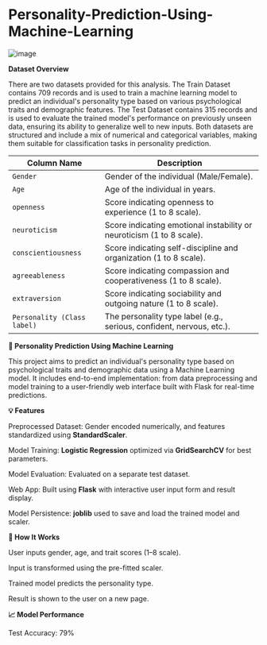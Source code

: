 # Personality-Prediction-Using-Machine-Learning

![image](https://github.com/user-attachments/assets/3555911e-291f-44e7-868c-701d4c116489)

**Dataset Overview**

There are two datasets provided for this analysis. The Train Dataset contains 709 records and is used to train a machine learning model to predict an individual's personality type based on various psychological traits and demographic features. The Test Dataset contains 315 records and is used to evaluate the trained model's performance on previously unseen data, ensuring its ability to generalize well to new inputs. Both datasets are structured and include a mix of numerical and categorical variables, making them suitable for classification tasks in personality prediction.

| Column Name                 | Description                                                           |
| --------------------------- | --------------------------------------------------------------------- |
| `Gender`                    | Gender of the individual (Male/Female).                               |
| `Age`                       | Age of the individual in years.                                       |
| `openness`                  | Score indicating openness to experience (1 to 8 scale).               |
| `neuroticism`               | Score indicating emotional instability or neuroticism (1 to 8 scale). |
| `conscientiousness`         | Score indicating self-discipline and organization (1 to 8 scale).     |
| `agreeableness`             | Score indicating compassion and cooperativeness (1 to 8 scale).       |
| `extraversion`              | Score indicating sociability and outgoing nature (1 to 8 scale).      |
| `Personality (Class label)` | The personality type label (e.g., serious, confident, nervous, etc.). |


**🧠 Personality Prediction Using Machine Learning**

This project aims to predict an individual's personality type based on psychological traits and demographic data using a Machine Learning model. It includes end-to-end implementation: from data preprocessing and model training to a user-friendly web interface built with Flask for real-time predictions.

**💡 Features**

Preprocessed Dataset: Gender encoded numerically, and features standardized using **StandardScaler**.

Model Training: **Logistic Regression** optimized via **GridSearchCV** for best parameters.

Model Evaluation: Evaluated on a separate test dataset.

Web App: Built using **Flask** with interactive user input form and result display.

Model Persistence: **joblib** used to save and load the trained model and scaler.

**🚀 How It Works**

User inputs gender, age, and trait scores (1–8 scale).

Input is transformed using the pre-fitted scaler.

Trained model predicts the personality type.

Result is shown to the user on a new page.

**📈 Model Performance**

Test Accuracy: 79%

